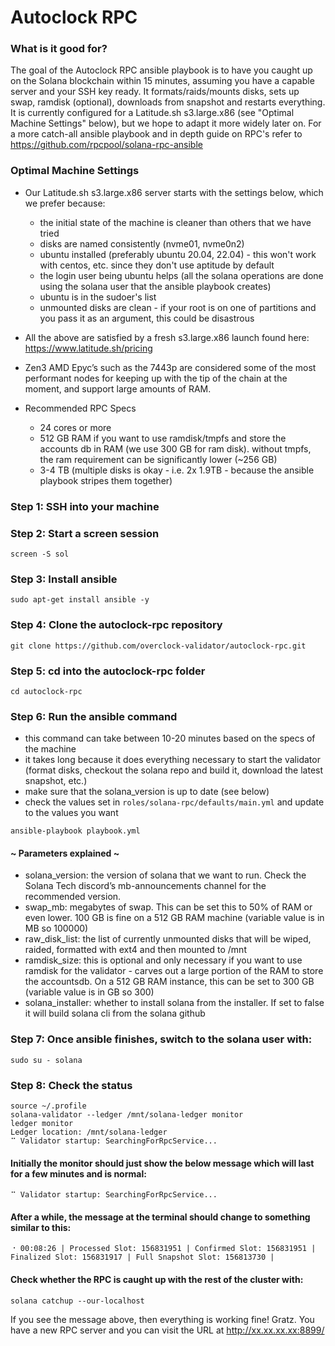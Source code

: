 # Autoclock RPC

### What is it good for?

The goal of the Autoclock RPC ansible playbook is to have you caught up on the Solana blockchain within 15 minutes, assuming you have a capable server and your SSH key ready. It formats/raids/mounts disks, sets up swap, ramdisk (optional), downloads from snapshot and restarts everything. It is currently configured for a Latitude.sh s3.large.x86 (see "Optimal Machine Settings" below), but we hope to adapt it more widely later on. For a more catch-all ansible playbook and in depth guide on RPC's refer to https://github.com/rpcpool/solana-rpc-ansible

### Optimal Machine Settings

- Our Latitude.sh s3.large.x86 server starts with the settings below, which we prefer because:

  - the initial state of the machine is cleaner than others that we have tried
  - disks are named consistently (nvme01, nvme0n2)
  - ubuntu installed (preferably ubuntu 20.04, 22.04) - this won't work with centos, etc. since they don't use aptitude by default
  - the login user being ubuntu helps (all the solana operations are done using the solana user that the ansible playbook creates)
  - ubuntu is in the sudoer's list
  - unmounted disks are clean - if your root is on one of partitions and you pass it as an argument, this could be disastrous

- All the above are satisfied by a fresh s3.large.x86 launch found here: https://www.latitude.sh/pricing
- Zen3 AMD Epyc’s such as the 7443p are considered some of the most performant nodes for keeping up with the tip of the chain at the moment, and support large amounts of RAM.

- Recommended RPC Specs
  - 24 cores or more
  - 512 GB RAM if you want to use ramdisk/tmpfs and store the accounts db in RAM (we use 300 GB for ram disk). without tmpfs, the ram requirement can be significantly lower (~256 GB)
  - 3-4 TB (multiple disks is okay - i.e. 2x 1.9TB - because the ansible playbook stripes them together)

### Step 1: SSH into your machine

### Step 2: Start a screen session

```
screen -S sol
```

### Step 3: Install ansible

```
sudo apt-get install ansible -y
```

### Step 4: Clone the autoclock-rpc repository

```
git clone https://github.com/overclock-validator/autoclock-rpc.git
```

### Step 5: cd into the autoclock-rpc folder

```
cd autoclock-rpc
```

### Step 6: Run the ansible command

- this command can take between 10-20 minutes based on the specs of the machine
- it takes long because it does everything necessary to start the validator (format disks, checkout the solana repo and build it, download the latest snapshot, etc.)
- make sure that the solana_version is up to date (see below)
- check the values set in `roles/solana-rpc/defaults/main.yml` and update to the values you want

```
ansible-playbook playbook.yml
```

#### ~ Parameters explained ~

- solana_version: the version of solana that we want to run. Check the Solana Tech discord’s mb-announcements channel for the recommended version.
- swap_mb: megabytes of swap. This can be set this to 50% of RAM or even lower. 100 GB is fine on a 512 GB RAM machine (variable value is in MB so 100000)
- raw_disk_list: the list of currently unmounted disks that will be wiped, raided, formatted with ext4 and then mounted to /mnt
- ramdisk_size: this is optional and only necessary if you want to use ramdisk for the validator - carves out a large portion of the RAM to store the accountsdb. On a 512 GB RAM instance, this can be set to 300 GB (variable value is in GB so 300)
- solana_installer: whether to install solana from the installer. If set to false it will build solana cli from the solana github

### Step 7: Once ansible finishes, switch to the solana user with:

```
sudo su - solana
```

### Step 8: Check the status

```
source ~/.profile
solana-validator --ledger /mnt/solana-ledger monitor
ledger monitor
Ledger location: /mnt/solana-ledger
⠉ Validator startup: SearchingForRpcService...
```

#### Initially the monitor should just show the below message which will last for a few minutes and is normal:

```
⠉ Validator startup: SearchingForRpcService...
```

#### After a while, the message at the terminal should change to something similar to this:

```
⠐ 00:08:26 | Processed Slot: 156831951 | Confirmed Slot: 156831951 | Finalized Slot: 156831917 | Full Snapshot Slot: 156813730 |
```

#### Check whether the RPC is caught up with the rest of the cluster with:

```
solana catchup --our-localhost
```

If you see the message above, then everything is working fine! Gratz. You have a new RPC server and you can visit the URL at http://xx.xx.xx.xx:8899/
